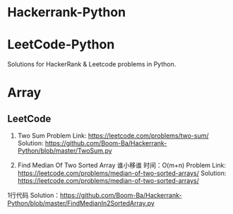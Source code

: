 # Hackerrank-Python
# LeetCode-Python
Solutions for HackerRank & Leetcode problems in Python.

# Array 
## LeetCode

1. Two Sum 
Problem Link: https://leetcode.com/problems/two-sum/
Solution: https://github.com/Boom-Ba/Hackerrank-Python/blob/master/TwoSum.py

2. Find Median Of Two Sorted Array
谁小移谁 时间：O(m+n)
Problem Link: https://leetcode.com/problems/median-of-two-sorted-arrays/
Solution: https://leetcode.com/problems/median-of-two-sorted-arrays/

1行代码 
Solution：https://github.com/Boom-Ba/Hackerrank-Python/blob/master/FindMedianIn2SortedArray.py




